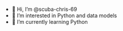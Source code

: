 - 👋 Hi, I’m @scuba-chris-69
- 👀 I’m interested in Python and data models
- 🌱 I’m currently learning Python

<!---
scuba-chris-69/scuba-chris-69 is a ✨ special ✨ repository because its `README.md` (this file) appears on your GitHub profile.
You can click the Preview link to take a look at your changes.
--->
